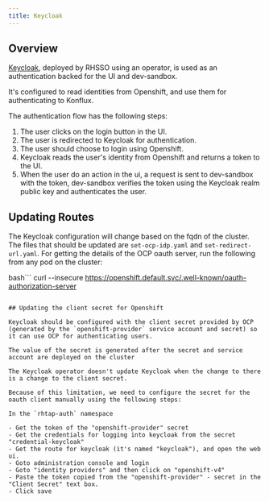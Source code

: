 ```yaml
---
title: Keycloak
---
```


## Overview

[Keycloak](https://access.redhat.com/documentation/en-us/red_hat_single_sign-on/7.6), deployed by RHSSO using an operator, is used as an authentication backed for the UI and dev-sandbox.

It's configured to read identities from Openshift, and use them for authenticating to Konflux.

The authentication flow has the following steps:

1. The user clicks on the login button in the UI.
2. The user is redirected to Keycloak for authentication.
3. The user should choose to login using Openshift.
4. Keycloak reads the user's identity from Openshift and returns a token to the UI.
5. When the user do an action in the ui, a request is sent to dev-sandbox with the token, dev-sandbox verifies the token using the Keycloak realm public key and authenticates the user.

## Updating Routes

The Keycloak configuration will change based on the fqdn of the cluster.
The files that should be updated are `set-ocp-idp.yaml` and `set-redirect-url.yaml`.
For getting the details of the OCP oauth server, run the following from any pod on the cluster:

bash```
curl --insecure https://openshift.default.svc/.well-known/oauth-authorization-server
```

## Updating the client secret for Openshift

Keycloak should be configured with the client secret provided by OCP (generated by the `openshift-provider` service account and secret) so it can use OCP for authenticating users.

The value of the secret is generated after the secret and service account are deployed on the cluster

The Keycloak operator doesn't update Keycloak when the change to there is a change to the client secret.

Because of this limitation, we need to configure the secret for the oauth client manually using the following steps:

In the `rhtap-auth` namespace

- Get the token of the "openshift-provider" secret
- Get the credentials for logging into keycloak from the secret "credential-keycloak" 
- Get the route for keycloak (it's named "keycloak"), and open the web ui.
- Goto administration console and login
- Goto "identity providers" and then click on "openshift-v4"
- Paste the token copied from the "openshift-provider" - secret in the "Client Secret" text box.
- Click save
